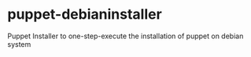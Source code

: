 puppet-debianinstaller
======================

Puppet Installer to one-step-execute the installation of puppet on debian system 
